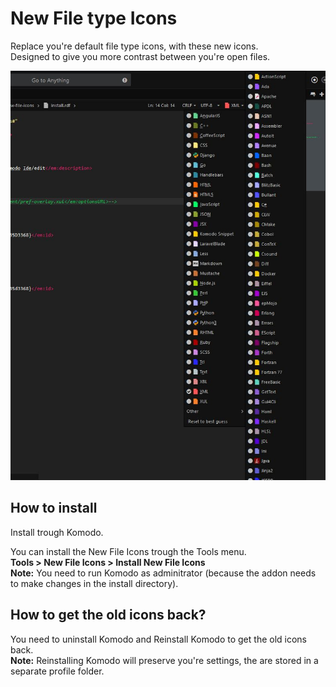 # New File type Icons

Replace you're default file type icons, with these new icons.  
Designed to give you more contrast between you're open files.

![screenshot](screenshot.jpg)

## How to install

Install trough Komodo.

You can install the New File Icons trough the Tools menu.  
**Tools > New File Icons > Install New File Icons**  
**Note:** You need to run Komodo as adminitrator (because the addon needs to make changes in the install directory).  

## How to get the old icons back?
You need to uninstall Komodo and Reinstall Komodo to get the old icons back.  
**Note:** Reinstalling Komodo will preserve you're settings, the are stored in a separate profile folder.

